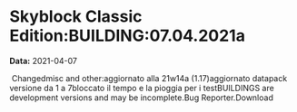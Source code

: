 # Skyblock Classic Edition:BUILDING:07.04.2021a

**Data:** 2021-04-07

 Changedmisc and other:aggiornato alla 21w14a (1.17)aggiornato datapack versione da 1 a 7bloccato il tempo e la pioggia per i testBUILDINGS are development versions and may be incomplete.Bug Reporter.Download
